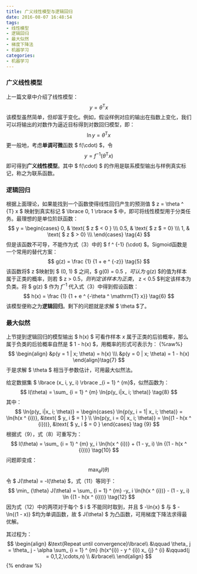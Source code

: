 ```yaml
---
title: 广义线性模型与逻辑回归
date: 2016-08-07 16:48:54
tags:
- 线性模型
- 逻辑回归
- 最大似然
- 梯度下降法
- 机器学习
categories:
- 机器学习
---
```


### 广义线性模型
上一篇文章中介绍了线性模型：
$$
    y = \theta ^ \mathrm{T} x \tag{1}
$$该模型虽然简单，但却富于变化。例如，假设样例对应的输出在指数上变化，我们可以将输出的对数作为逼近目标得到对数回归模型，即：
$$
    \ln{y} = \theta ^ \mathrm{T} x \tag{2}
$$更一般地，考虑**单调可微**函数 $ f(\cdot) $，令
$$
    y = f ^ {-1} (\theta ^ \mathrm{T} x) \tag{3}
$$即可得到**广义线性模型**。其中 $ f(\cdot) $ 的作用是联系模型输出与样例真实标记，称之为联系函数。

<!-- more -->

### 逻辑回归
根据上面理论，如果能找到一个函数使得线性回归产生的预测值 $ z = \theta ^ {T} x $ 映射到真实标记 $ \lbrace 0, 1 \rbrace $ 中，即可将线性模型用于分类任务。最理想的是单位阶跃函数：
$$
    y =
    \begin{cases}
    0,  & \text{ $ z $ < 0 } \\\
    0.5, & \text{ $ z $ = 0}  \\\
    1, & \text{ $ z $ > 0} \\\
    \end{cases}
    \tag{4}
$$但是该函数不可导，不能作为式（3）中的 $ f ^ {-1} (\cdot) $。Sigmoid函数是一个常用的替代方案：
$$
    g(z) = \frac {1} {1 + e ^ {-z}} \tag{5}
$$该函数将$ z $映射到 $ (0, 1) $ 之间，$ g(0) = 0.5 $，可认为$ g(z) $的值为样本属于正类的概率，则若 $ z > 0.5$，则判定该样本为正类，$ z < 0.5 $判定该样本为负类。将 $ g(z) $ 作为 $f ^ {-1}$ 代入式（3）中得到假设函数：
$$
    h(x) = \frac {1} {1 + e ^ {-\theta ^ \mathrm{T} x}} \tag{6}
$$该模型便称之为**逻辑回归**。剩下的问题就是求解 $ \theta $了。

### 最大似然
上节提到逻辑回归的模型输出 $ h(x) $ 可看作样本 $x$ 属于正类的后验概率，那么属于负类的后验概率自然是 $ 1 - h(x) $，用概率的形式可表示为：
{%raw%}
$$
\begin{align}
    &p(y = 1 | x; \theta) = h(x)   \\\
    &p(y = 0 | x; \theta) = 1 - h(x)
\end{align}\tag{7}
$$
于是求解 $ \theta $ 相当于参数估计，可用最大似然法。

给定数据集 $ \lbrace (x_ i, y_ i) \rbrace _{i = 1} ^ {m}$，似然函数为：
$$
    l(\theta) = \sum_ {i = 1} ^ {m} \ln{p(y_ i|x_ i; \theta)} \tag{8}
$$其中：
$$
    \ln{p(y_ i|x_ i; \theta)} = 
    \begin{cases}
    \ln{p(y_ i = 1| x_ i; \theta)} = \ln{h(x ^ {i})}, &\text{ $ y_ i $ = 1 } \\
    \ln{p(y_ i = 0| x_ i; \theta)} = \ln{(1 - h(x ^ {i}))}, &\text{ $ y_ i $ = 0 }
    \end{cases}
    \tag {9}
$$
根据式（9），式（8）可重写为：
$$
    l(\theta) = 
    \sum_ {i = 1} ^ {m} y_ i \ln{h(x ^ {i})} + (1 - y_ i) \ln {(1 - h(x ^ {i}))} \tag{10}
$$
问题即变成：
$$
    \max_ {\theta} l(\theta) \tag{11}
$$令 $ J(\theta) = -l(\theta) $，式（11）等同于：
$$
    \min_ {\theta} J(\theta) = 
    \sum_ {i = 1} ^ {m} -y_ i \ln{h(x ^ {i})} - (1 - y_ i) \ln {(1 - h(x ^ {i}))} \tag{12}
$$因为式（12）中的两项对于每个 $ i $ 不能同时取到，并且 $ -\ln{x} $ 与 $ -\ln{(1 - x)} $均为单调函数，故 $ J(\theta) $ 为凸函数，可用梯度下降法求得最优解。

其过程为：
$$
\begin{align}
    &\text{Repeat until convergence}\lbrace\\
    &\qquad \theta_ j = \theta_ j - \alpha \sum_ {i = 1} ^ {m} (h(x^{i}) - y ^ {i}) x_ {j} ^ {i} 
    &\qquad(j = 0,1,2,\cdots,n) \\
    &\rbrace\\
\end{align}
$$
{% endraw %}




